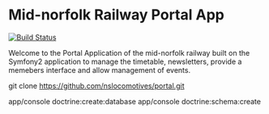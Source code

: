 Mid-norfolk Railway Portal App
========================
[![Build Status](https://travis-ci.org/nslocomotives/portal.svg)](http://travis-ci.org/nslocomotives/portal)

Welcome to the Portal Application of the mid-norfolk railway 
built on the Symfony2 application to manage the timetable, newsletters,
provide a memebers interface and allow management of events.

git clone https://github.com/nslocomotives/portal.git

app/console doctrine:create:database
app/console doctrine:schema:create
